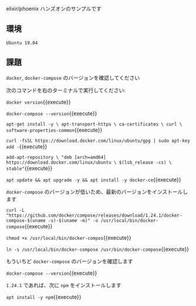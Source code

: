 elixir/phoenix ハンズオンのサンプルです

## 環境

```
Ubuntu 19.04
```

## 課題

`docker`, `docker-compose` のバージョンを確認してください

次のコマンドを右のターミナルで実行してください:

`docker version`{{execute}}

`docker-compose --version`{{execute}}

`apt-get install -y \
    apt-transport-https \
    ca-certificates \
    curl \
    software-properties-common`{{execute}}

`curl -fsSL https://download.docker.com/linux/ubuntu/gpg | sudo apt-key add -`{{execute}}

`add-apt-repository \
   "deb [arch=amd64] https://download.docker.com/linux/ubuntu \
   $(lsb_release -cs) \
   stable"`{{execute}}

`apt update && apt upgrade -y && apt install -y docker-ce`{{execute}}

`docker-compose` のバージョンが低いため、最新のバージョンをインストールします

`curl -L "https://github.com/docker/compose/releases/download/1.24.1/docker-compose-$(uname -s)-$(uname -m)" -o /usr/local/bin/docker-compose`{{execute}}

`chmod +x /usr/local/bin/docker-compos`{{execute}}

`ln -s /usr/local/bin/docker-compose /usr/bin/docker-compose`{{execute}}

もういちど `docker-compose` のバージョンを確認します

`docker-compose --version`{{execute}}

`1.24.1` であれば、次に `npm` をインストールします

`apt install -y npm`{{execute}}

